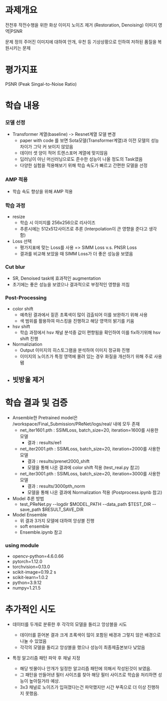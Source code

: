 # 과제개요
전천후 작전수행을 위한 화상 이미지 노이즈 제거
(Restoration, Denoising)
이미지 영역|PSNR

문제 정의
주어진 이미지에 대하여 안개, 우천 등 기상상황으로 인하여 저하된 품질을 복원시키는 문제

# 평가지표
PSNR (Peak Singal-to-Noise Ratio)


# 학습 내용
### 모델 선정
- Transformer 계열(baseline) -> Resnet계열 모델 변경
  - paper with code 를 보면 Sota모델(Transformer계열)과 이전 모델의 성능차이가 그닥 커 보이지 않았음
  - 데이터 셋 양이 적어 트렌스포머 계열에 맞지않음
  - 딥러닝이 아닌 머신러닝으로도 준수한 성능이 나올 정도의 Task였음
  - 다양한 실험을 적용해보기 위해 학습 속도가 빠르고 간편한 모델을 선정
  

### AMP 적용
- 학습 속도 향상을 위해 AMP 적용

### 학습 과정
- resize
  - 학습 시 이미지를 256x256으로 리사이즈
  - 추론시에는 512x512사이즈로 추론 (Interpolation이 큰 영향을 준다고 생각함)
- Loss 선택
  - 평가지표에 맞는 Loss를 사용 => SIMM Loss v.s. PNSR Loss
  - 결과를 비교해 보았을 때 SIMM Loss가 더 좋은 성능을 보였음

### Cut blur
- SR, Denoised task에 효과적인 augmentation
- 초기에는 좋은 성능을 보였으나 결과적으로 부정적인 영향을 끼침

### Post-Processing
- color shift
  - 예측된 결과에서 짙흔 초록색이 많이 검출되어 이를 보완하기 위해 사용
  - 색 범위를 활용하여 마스킹을 진행하고 해당 영역의 밝기를 키움
- hsv shift
  - 학습 과정에서 hsv 채널 분석중 값이 편향됨을 확인하여 이를 fix하기위해 hsv shift 진행
- Normaliziation
  - Output 이미지의 히스토그램을 분석하여 이미지 정규화 진행
  - 이미지의 노이즈가 특정 영역에 몰려 있는 경우 화질을 개선하기 위해 주로 사용됌
- 빗방울 제거
  - 

# 학습 결과 및 검증
- Ansemble한 Pretrained model은 /workspace/Final_Submission/PReNet/logs/real/ 내에 모두 존재
  - net_iter1601.pth : SSIMLoss, batch_size=20, iteration=1600를 사용한 모델
    - 결과 : results/ee1
  - net_iter2001.pth : SSIMLoss, batch_size=20, iteration=2000를 사용한 모델
    - 결과 : results/prenet2000_shift
    - 모델을 통해 나온 결과에 color shift 적용 (test_real.py 참고)
  - net_iter3001.pth : SSIMLoss, batch_size=20, iteration=3000를 사용한 모델
    - 결과 : results/3000pth_norm
    - 모델을 통해 나온 결과에 Normalization 적용 (Postprocess.ipynb 참고)
- Model 추론 방법
  - test_PReNet.py --logdir $MODEL_PATH --data_path $TEST_DIR --save_path $RESULT_SAVE_DIR
- Model Ensemble
  - 위 결과 3가지 모델에 대하여 앙상블 진행
  - soft ensemble
  - Ensemble.ipynb 참고

### using module
- opencv-python=4.6.0.66
- pytorch=1.12.0
- torchvision=0.13.0 
- scikit-image=0.19.2         s
- scikit-learn=1.0.2         
- python=3.9.12        
- numpy=1.21.5    


# 추가적인 시도
- 데이터를 두개로 분류한 후 각각의 모델을 돌리고 앙상블을 시도
  - 데이터를 뜯어본 결과 크게 초록색이 많이 포함된 배경과 그렇지 않은 배경으로 나눌 수 있었음
  - 각각의 모델을 돌리고 앙상블을 했으나 성능이 최종제출본보다 낮았음

- 특정 알고리즘 패턴 파악 후 채널 지정
  - 해당 빗물이나 안개가 일정한 알고리즘 패턴에 의해서 작성된것이 보였음.
  - 그 패턴을 만들어낸 필터 사이즈를 찾아 해당 필터 사이즈로 학습을 처리하면 성능이 높아질거라 예상.
  - 3x3 채널로 노이즈가 입혀졌다는건 파악했지만 시간 부족으로 더 이상 진행하지 못했음.
 
